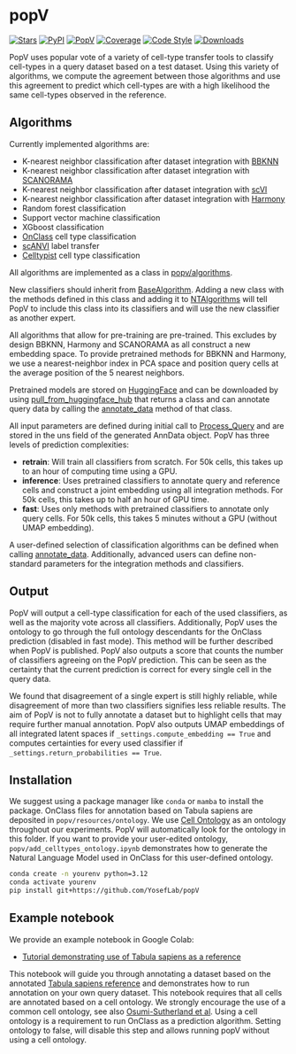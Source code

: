 # popV

[![Stars](https://img.shields.io/github/stars/yoseflab/popv?logo=GitHub&color=yellow)](https://github.com/YosefLab/popv/stargazers)
[![PyPI](https://img.shields.io/pypi/v/popv.svg)](https://pypi.org/project/popv)
[![PopV](https://github.com/YosefLab/PopV/actions/workflows/test.yml/badge.svg)](https://github.com/YosefLab/PopV/actions/workflows/test.yml)
[![Coverage](https://codecov.io/gh/YosefLab/popv/branch/main/graph/badge.svg?token=KuSsL5q3l7)](https://codecov.io/gh/YosefLab/popv)
[![Code Style](https://img.shields.io/badge/code%20style-black-000000.svg)](https://github.com/python/black)
[![Downloads](https://pepy.tech/badge/popv)](https://pepy.tech/project/popv)

PopV uses popular vote of a variety of cell-type transfer tools to classify
cell-types in a query dataset based on a test dataset. Using this variety of
algorithms, we compute the agreement between those algorithms and use this
agreement to predict which cell-types are with a high likelihood the same
cell-types observed in the reference.

## Algorithms

Currently implemented algorithms are:

- K-nearest neighbor classification after dataset integration with
    [BBKNN](https://github.com/Teichlab/bbknn)
- K-nearest neighbor classification after dataset integration with
    [SCANORAMA](https://github.com/brianhie/scanorama)
- K-nearest neighbor classification after dataset integration with
    [scVI](https://github.com/scverse/scvi-tools)
- K-nearest neighbor classification after dataset integration with
    [Harmony](https://github.com/lilab-bcb/harmony-pytorch)
- Random forest classification
- Support vector machine classification
- XGboost classification
- [OnClass](https://github.com/wangshenguiuc/OnClass) cell type classification
- [scANVI](https://github.com/scverse/scvi-tools) label transfer
- [Celltypist](https://www.celltypist.org) cell type classification

All algorithms are implemented as a class in
[popv/algorithms](popv/algorithms/__init__.py).

New classifiers should inherit from
[BaseAlgorithm](popv/algorithms/_base_algorithm.py). Adding a new class with the
methods defined in this class and adding it to [NTAlgorithms](popv/annotation.py)
will tell PopV to include this class into its
classifiers and will use the new classifier as another expert.

All algorithms that allow for pre-training are pre-trained. This excludes by
design BBKNN, Harmony and SCANORAMA as all construct a new embedding space.
To provide pretrained methods for BBKNN and Harmony, we use a nearest-neighbor
index in PCA space and position query cells at the average position of the 5
nearest neighbors.

Pretrained models are stored on
[HuggingFace](https://huggingface.co/popV) and can be downloaded by using
[pull_from_huggingface_hub](popv/hub.py) that returns a class and can annotate
query data by calling the [annotate_data](popv/hub.py) method of that class.

All input parameters are defined during initial call to
[Process_Query](popv/preprocessing.py) and are stored in the uns
field of the generated AnnData object. PopV has three levels of prediction
complexities:

- **retrain**: Will train all classifiers from scratch. For 50k cells, this
    takes up to an hour of computing time using a GPU.
- **inference**: Uses pretrained classifiers to annotate query and reference
    cells and construct a joint embedding using all integration methods. For 50k
    cells, this takes up to half an hour of GPU time.
- **fast**: Uses only methods with pretrained classifiers to annotate only
    query cells. For 50k cells, this takes 5 minutes without a GPU (without UMAP
    embedding).

A user-defined selection of classification algorithms can be defined when
calling [annotate_data](popv/annotation.py). Additionally, advanced users
can define non-standard parameters for the integration methods and classifiers.

## Output

PopV will output a cell-type classification for each of the used classifiers,
as well as the majority vote across all classifiers. Additionally, PopV uses
the ontology to go through the full ontology descendants for the OnClass
prediction (disabled in fast mode). This method will be further described when
PopV is published. PopV also outputs a score that counts the number of
classifiers agreeing on the PopV prediction. This can be seen as the certainty
that the current prediction is correct for every single cell in the query data.

We found that disagreement of a single expert is still highly reliable, while
disagreement of more than two classifiers signifies less reliable results. The
aim of PopV is not to fully annotate a dataset but to highlight cells that may
require further manual annotation. PopV also outputs UMAP embeddings of all
integrated latent spaces if `_settings.compute_embedding == True` and computes
certainties for every used classifier if `_settings.return_probabilities == True`.

## Installation

We suggest using a package manager like `conda` or `mamba` to install the
package. OnClass files for annotation based on Tabula sapiens are deposited in
`popv/resources/ontology`. We use [Cell Ontology](https://obofoundry.org/ontology/cl.html)
as an ontology throughout our experiments. PopV will automatically look for the
ontology in this folder. If you want to provide your user-edited ontology,
`popv/add_celltypes_ontology.ipynb` demonstrates how to generate the Natural
Language Model used in OnClass for this user-defined ontology.

```bash
conda create -n yourenv python=3.12
conda activate yourenv
pip install git+https://github.com/YosefLab/popV
```

## Example notebook

We provide an example notebook in Google Colab:

- [Tutorial demonstrating use of Tabula sapiens as a reference](tabula_sapiens_tutorial.ipynb)

This notebook will guide you through annotating a dataset based on the annotated
[Tabula sapiens reference](https://tabula-sapiens-portal.ds.czbiohub.org) and
demonstrates how to run annotation on your own query dataset. This notebook
requires that all cells are
annotated based on a cell ontology. We strongly encourage the use of a
common cell ontology,
see also [Osumi-Sutherland et al](https://www.nature.com/articles/s41556-021-00787-7).
Using a cell ontology is a requirement to run OnClass as a prediction algorithm.
Setting ontology
to false, will disable this step and allows running popV without using a cell ontology.
